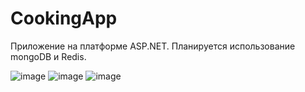 # CookingApp
Приложение на платформе ASP.NET. Планируется использование mongoDB и Redis.

![image](https://github.com/Xsu-13/CookingApp/assets/73441321/adcfefb7-771e-42fa-ad2a-db6a06ab73fa)
![image](https://github.com/Xsu-13/CookingApp/assets/73441321/204f6902-bc9f-4563-8e44-4b339c523f40)
![image](https://github.com/Xsu-13/CookingApp/assets/73441321/102ad8ee-7369-4c61-8d1c-30db3e11694e)
